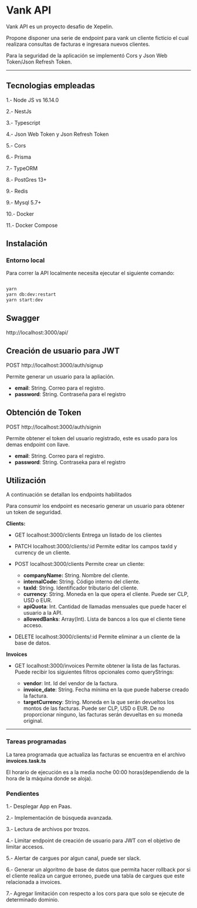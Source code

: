 # Vank API

Vank API es un proyecto desafio de Xepelin.

Propone disponer una serie de endpoint para vank un cliente ficticio el cual realizara consultas de facturas e ingresara nuevos clientes.

Para la seguridad de la aplicación se implementó Cors y Json Web Token/Json Refresh Token.

---

## Tecnologias empleadas

1.- Node JS vs 16.14.0

2.- NestJs

3.- Typescript

4.- Json Web Token y Json Refresh Token

5.- Cors

6.- Prisma

7.- TypeORM

8.- PostGres 13+

9.- Redis

9.- Mysql 5.7+

10.- Docker

11.- Docker Compose

## Instalación


### Entorno local

Para correr la API localmente necesita ejecutar el siguiente comando:


```bash

yarn
yarn db:dev:restart
yarn start:dev

```

## Swagger

http://localhost:3000/api/

## Creación de usuario para JWT

POST http://localhost:3000/auth/signup

Permite generar un usuario para la apliación.

* **email**: String. Correo para el registro.
* **password**: String. Contraseña para el registro

## Obtención de Token

POST http://localhost:3000/auth/signin

Permite obtener el token del usuario registrado, este es usado para los demas endpoint con llave.

* **email**: String. Correo para el registro.
* **password**: String. Contraseka para el registro


## Utilización

A continuación se detallan los endpoints habilitados

Para consumir los endpoint es necesario generar un usuario para obtener un token de seguridad.


**Clients:**
* GET localhost:3000/clients
Entrega un listado de los clientes

* PATCH localhost:3000/clients/:id
Permite editar los campos taxId y currency de un cliente.

* POST localhost:3000/clients
Permite crear un cliente:
	* **companyName:** String. Nombre del cliente.
	* **internalCode:** String. Código interno del cliente.
	* **taxId**: String. Identificador tributario del cliente.
	* **currency**: String. Moneda en la que opera el cliente. Puede ser CLP, USD o EUR.
	* **apiQuota**: Int. Cantidad de llamadas mensuales que puede hacer el usuario a la API.
	* **allowedBanks**: Array(Int). Lista de bancos a los que el cliente tiene acceso.
* DELETE localhost:3000/clients/:id 
  Permite eliminar a un cliente de la base de datos.

**Invoices**
* GET localhost:3000/invoices
Permite obtener la lista de las facturas. Puede recibir los siguientes filtros opcionales como queryStrings:

	* **vendor**: Int. Id del vendor de la factura.
	* **invoice_date**: String. Fecha mínima en la que puede haberse creado la factura.
	* **targetCurrency**: String. Moneda en la que serán devueltos los montos de las facturas. Puede ser CLP, USD o EUR. De no proporcionar ninguno, las facturas serán devueltas en su moneda original.
---


### Tareas programadas

La tarea programada que actualiza las facturas se encuentra en el archivo **invoices.task.ts**

El horario de ejecución es a la media noche 00:00 horas(dependiendo de la hora de la máquina donde se aloja).

### Pendientes

1.- Desplegar App en Paas.

2.- Implementación de búsqueda avanzada.

3.- Lectura de archivos por trozos.

4.- Limitar endpoint de creación de usuario para JWT con el objetivo de limitar accesos.

5.- Alertar de cargues por algun canal, puede ser slack.

6.- Generar un algoritmo de base de datos que permita hacer rollback por si el cliente realiza un cargue erroneo, puede una tabla de cargues que este relacionada a invoices.

7.- Agregar limitación con respecto a los cors para que solo se ejecute de determinado dominio.
